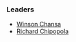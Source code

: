 ### Leaders
* [Winson Chansa](mailto:winson.chansa@owasp.org)
* [Richard Chipopola](mailto:richard.chipopola@owasp.org)
